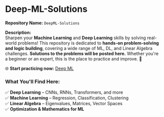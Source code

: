 # Deep-ML-Solutions

**Repository Name:** `DeepML-Solutions`  

**Description:**  
Sharpen your **Machine Learning** and **Deep Learning** skills by solving real-world problems! This repository is dedicated to **hands-on problem-solving and logic building**, covering a wide range of ML, DL, and Linear Algebra challenges. **Solutions to the problems will be posted here.** Whether you're a beginner or an expert, this is the place to practice and improve. 🚀  

🌐 **Start practicing now:** [Deep ML](https://www.deep-ml.com/)  

### **What You'll Find Here:**  
✅ **Deep Learning** – CNNs, RNNs, Transformers, and more  
✅ **Machine Learning** – Regression, Classification, Clustering  
✅ **Linear Algebra** – Eigenvalues, Matrices, Vector Spaces  
✅ **Optimization & Mathematics for ML**  



